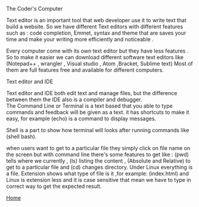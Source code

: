  The Coder's Computer

Text editor is an important tool that web developer use it to write text that build a website. So we have different Text editors with different features such as : code completion, Emmet, syntax and theme that are saves your time and make your writing more efficiently and noticeable . 

Every computer come with its own text editor but they have less features .
So to make it easier we can download different software text editors like (Notepad++ , wrangler , Visual studio , Atom ,Bracket, Sublime text) Most of them are full features free and available for different computers.   

Text editor and IDE

Text editor and IDE both edit text and manage files, but the difference between them the IDE also is a compiler and debugger.             
The Command Line or Terminal is a text based that you able to type commands and feedback will be given as a text. it has shortcuts to make it easy, for example (echo) is a command to display messages.

Shell is a part to show how terminal will looks after running commands like (shell bash). 

when users want to get to a particular file they simply click on file name on the screen but with command line there's some features to get like : (pwd) tells where we currently , (ls) listing the content , (Absolute and Relative) to get to a particular file and (cd) changes directory.
Under Linux everything is a file. Extension shows what type of file is it ,for example: (index.html) and  Linux is extension less and it is case sensitive that mean we have to type in correct way to get the expected result.

[Home](README.md)
